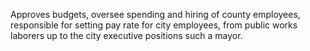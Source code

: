 Approves budgets, oversee spending and hiring of county employees, responsible for setting pay rate for city employees, from public works laborers up to the city executive positions such a mayor.
